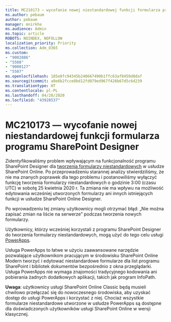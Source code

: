 ```yaml
---
title: MC210173 — wycofanie nowej niestandardowej funkcji formularza programu SharePoint Designer
ms.author: pebaum
author: pebaum
manager: mnirkhe
ms.audience: Admin
ms.topic: article
ROBOTS: NOINDEX, NOFOLLOW
localization_priority: Priority
ms.collection: Adm_O365
ms.custom:
- "9002886"
- "5508"
- "9000127"
- "5507"
ms.openlocfilehash: 185e8fc94345b240667490b1ffc63af8459d8daf
ms.sourcegitcommit: a9e6b2fcce8bd12fd079ed967f426b67d5c6d239
ms.translationtype: HT
ms.contentlocale: pl-PL
ms.lasthandoff: 04/28/2020
ms.locfileid: "43928537"
---
```

# <a name="mc210173---sharepoint-designer-new-custom-form-feature-deprecation"></a>MC210173 — wycofanie nowej niestandardowej funkcji formularza programu SharePoint Designer

Zidentyfikowaliśmy problem wpływającym na funkcjonalność programu SharePoint Designer dla [tworzenia formularzy niestandardowych](https://support.microsoft.com/en-us/office/create-a-custom-list-form-using-sharepoint-designer-917d8fdb-ee00-4441-adb3-a94612d1d105?ui=en-us&rs=en-us&ad=us#bm2) w usłudze SharePoint Online. Po przeprowadzeniu starannej analizy stwierdziliśmy, że nie ma znanych poprawek dla tego problemu i postanowiliśmy wyłączyć funkcję tworzenia formularzy niestandardowych o godzinie 3:00 (czasu UTC) w sobotę 25 kwietnia 2020 r. Ta zmiana nie ma wpływu na możliwość edytowania wcześniej utworzonych formularzy ani innych istniejących funkcji w usłudze SharePoint Online Designer.

Po wprowadzeniu tej zmiany użytkownicy mogli otrzymać błąd: „Nie można zapisać zmian na liście na serwerze” podczas tworzenia nowych formularzy.

Użytkownicy, którzy wcześniej korzystali z programu SharePoint Designer do tworzenia formularzy niestandardowych, mogą użyć do tego celu usługi [PowerApps](https://docs.microsoft.com/powerapps/maker/canvas-apps/customize-list-form).

Usługa PowerApps to łatwe w użyciu zaawansowane narzędzie pozwalające użytkownikom pracującym w środowisku SharePoint Online Modern tworzyć i edytować niestandardowe formularze dla list programu SharePoint i bibliotek dokumentów bezpośrednio z okna przeglądarki. Usługa PowerApps nie wymaga znajomości tradycyjnego kodowania ani pobierania żadnych dodatkowych aplikacji, takich jak program InfoPath.

**Uwaga**: użytkownicy usługi SharePoint Online Classic będą musieli chwilowo przełączać się do nowoczesnego środowiska, aby uzyskać dostęp do usługi PowerApps i korzystać z niej. Chociaż wszystkie formularze niestandardowe utworzone w usłudze PowerApps są dostępne dla doświadczonych użytkowników usługi SharePoint Online w wersji klasycznej.
